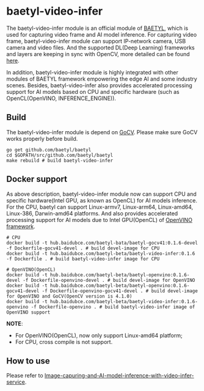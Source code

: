 # baetyl-video-infer

The baetyl-video-infer module is an official module of [BAETYL](https://baetyl.io), which is used for capturing video frame and AI model inference. For capturing video frame, baetyl-video-infer module can support IP-network camera, USB camera and video files. And the supported DL(Deep Learning) frameworks and layers are keeping in sync with OpenCV, more detailed can be found [here](https://github.com/opencv/opencv/wiki/Deep-Learning-in-OpenCV).

In addition, baetyl-video-infer module is highly integrated with other modules of BAETYL framework empowering the edge AI and some industry scenes. Besides, baetyl-video-infer also provides accelerated processing support for AI models based on CPU and specific hardware (such as OpenCL(OpenVINO, INFERENCE_ENGINE)).

## Build

The baetyl-video-infer module is depend on [GoCV](https://github.com/hybridgroup/gocv). Please make sure GoCV works properly before build.

```shell
go get github.com/baetyl/baetyl
cd $GOPATH/src/github.com/baetyl/baetyl
make rebuild # build baetyl-video-infer
```

## Docker support

As above description, baetyl-video-infer module now can support CPU and specific hardware(Intel GPU, as known as OpenCL) for AI models inference. For the CPU, baetyl can support Linux-armv7, Linux-arm64, Linux-amd64, Linux-386, Darwin-amd64 platforms. And also provides accelerated processing support for AI models due to Intel GPU(OpenCL) of [OpenVINO framework](https://docs.openvinotoolkit.org/latest/index.html).

```shell
# CPU
docker build -t hub.baidubce.com/baetyl-bata/baetyl-gocv41:0.1.6-devel -f Dockerfile-gocv41-devel . # build devel-image for CPU
docker build -t hub.baidubce.com/baetyl-beta/baetyl-video-infer:0.1.6 -f Dockerfile . # build baetyl-video-infer image for CPU

# OpenVINO(OpenCL)
docker build -t hub.baidubce.com/baetyl-beta/baetyl-openvino:0.1.6-devel -f Dockerfile-openvino-devel . # build devel-image for OpenVINO
docker build -t hub.baidubce.com/baetyl-beta/baetyl-openvino:0.1.6-gocv41-devel -f Dockerfile-openvino-gocv41-devel . # build devel-image for OpenVINO and GoCV(OpenCV version is 4.1.0)
docker build -t hub.baidubce.com/baetyl-beta/baetyl-video-infer:0.1.6-openvino -f Dockerfile-openvino . # build baetyl-video-infer image of OpenVINO support
```

**NOTE**: 

- For OpenVINO(OpenCL), now only support Linux-amd64 platform;
- For CPU, cross compile is not support.

## How to use

Please refer to [Image-capuring-and-AI-model-inference-with-video-infer-service](https://docs.baetyl.io/en/latest/guides/Image-capturing-and-AI-model-inference-with-video-infer-service.html).